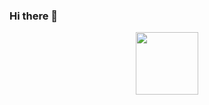 ### Hi there 👋

<div id="header" align="center">
  <img src="https://giphy.com/gifs/cat-kitten-computer-3oKIPnAiaMCws8nOsE" width="100"/>
</div>
